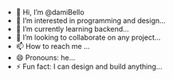 - 👋 Hi, I’m @damiBello
- 👀 I’m interested in programming and design...
- 🌱 I’m currently learning backend...
- 💞️ I’m looking to collaborate on any project...
- 📫 How to reach me ...
- 😄 Pronouns: he...
- ⚡ Fun fact: I can design and build anything...

<!---
Dbello447/Dbello447 is a ✨ special ✨ repository because its `README.md` (this file) appears on your GitHub profile.
You can click the Preview link to take a look at your changes.
--->
